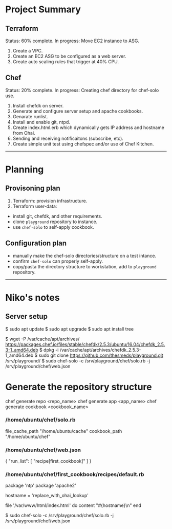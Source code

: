 # Project Summary

## Terraform

Status: 60% complete.
In progress: Move EC2 instance to ASG.

1. Create a VPC.
2. Create an EC2 ASG to be configured as a web server.
3. Create auto scaling rules that trigger at 40% CPU.

## Chef

Status: 20% complete.
In progress: Creating chef directory for chef-solo use.

1. Install chefdk on server.
2. Generate and configure server setup and apache cookbooks.
3. Genarate runlist.
4. Install and enable git, ntpd.
5. Create index.html.erb which dynamically gets IP address and hostname from Ohai.
6. Sending and receiving notificaitons (subscribe, etc).
7. Create simple unit test using chefspec and/or use of Chef Kitchen.

---

# Planning

## Provisoning plan

1. Terraform: provision infrastructure.
2. Terraform user-data:
- install git, chefdk, and other requirements.
- clone `playground` repository to instance.
- use `chef-solo` to self-apply cookbook.

## Configuration plan

- manually make the chef-solo directories/structure on a test intance.
- confirm `chef-solo` can properly self-apply.
- copy/pasta the directory structure to workstation, add to `playground` repository.

---

# Niko's notes

## Server setup

$ sudo apt update
$ sudo apt upgrade
$ sudo apt install tree

$ wget -P /var/cache/apt/archives/ https://packages.chef.io/files/stable/chefdk/2.5.3/ubuntu/16.04/chefdk_2.5.3-1_amd64.deb
$ dpkg -i /var/cache/apt/archives/chefdk_2.5.3-1_amd64.deb
$ sudo git clone https://github.com/thesmeds/playground.git /srv/playground/
$ sudo chef-solo -c /srv/playground/chef/solo.rb -j /srv/playground/chef/web.json

# Generate the repository structure
chef generate repo <repo_name>
chef generate app <app_name>
chef generate cookbook <cookbook_name>

### /home/ubuntu/chef/solo.rb
file_cache_path "/home/ubuntu/cache"
cookbook_path "/home/ubuntu/chef"

### /home/ubuntu/chef/web.json
{
 "run_list": [ "recipe[first_cookbook]" ]
}

### /home/ubuntu/chef/first_cookbook/recipes/default.rb 
package 'ntp'
package 'apache2'

hostname = 'replace_with_ohai_lookup'

file '/var/www/html/index.html' do
  content "#{hostname}\n"
end


$ sudo chef-solo -c /srv/playground/chef/solo.rb -j /srv/playground/chef/web.json
